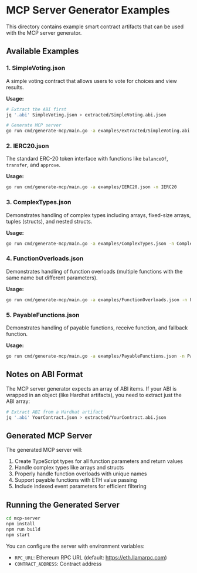 # MCP Server Generator Examples

This directory contains example smart contract artifacts that can be used with the MCP server generator.

## Available Examples

### 1. SimpleVoting.json

A simple voting contract that allows users to vote for choices and view results.

**Usage:**
```bash
# Extract the ABI first
jq '.abi' SimpleVoting.json > extracted/SimpleVoting.abi.json

# Generate MCP server
go run cmd/generate-mcp/main.go -a examples/extracted/SimpleVoting.abi.json -n SimpleVoting
```

### 2. IERC20.json

The standard ERC-20 token interface with functions like `balanceOf`, `transfer`, and `approve`.

**Usage:**
```bash
go run cmd/generate-mcp/main.go -a examples/IERC20.json -n IERC20
```

### 3. ComplexTypes.json

Demonstrates handling of complex types including arrays, fixed-size arrays, tuples (structs), and nested structs.

**Usage:**
```bash
go run cmd/generate-mcp/main.go -a examples/ComplexTypes.json -n ComplexTypes
```

### 4. FunctionOverloads.json

Demonstrates handling of function overloads (multiple functions with the same name but different parameters).

**Usage:**
```bash
go run cmd/generate-mcp/main.go -a examples/FunctionOverloads.json -n FunctionOverloads
```

### 5. PayableFunctions.json

Demonstrates handling of payable functions, receive function, and fallback function.

**Usage:**
```bash
go run cmd/generate-mcp/main.go -a examples/PayableFunctions.json -n PayableFunctions
```

## Notes on ABI Format

The MCP server generator expects an array of ABI items. If your ABI is wrapped in an object (like Hardhat artifacts), you need to extract just the ABI array:

```bash
# Extract ABI from a Hardhat artifact
jq '.abi' YourContract.json > extracted/YourContract.abi.json
```

## Generated MCP Server

The generated MCP server will:

1. Create TypeScript types for all function parameters and return values
2. Handle complex types like arrays and structs
3. Properly handle function overloads with unique names
4. Support payable functions with ETH value passing
5. Include indexed event parameters for efficient filtering

## Running the Generated Server

```bash
cd mcp-server
npm install
npm run build
npm start
```

You can configure the server with environment variables:
- `RPC_URL`: Ethereum RPC URL (default: https://eth.llamarpc.com)
- `CONTRACT_ADDRESS`: Contract address